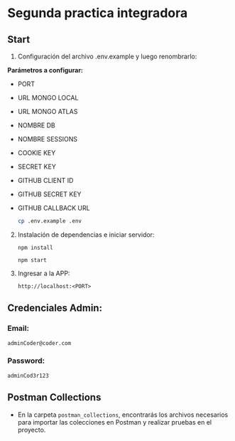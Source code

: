# Segunda practica integradora

## Start

1. Configuración del archivo .env.example y luego renombrarlo:

**Parámetros a configurar:** 

- PORT
- URL MONGO LOCAL
- URL MONGO ATLAS
- NOMBRE DB
- NOMBRE SESSIONS
- COOKIE KEY
- SECRET KEY
- GITHUB CLIENT ID
- GITHUB SECRET KEY
- GITHUB CALLBACK URL

   ```bash
   cp .env.example .env
   ```

2. Instalación de dependencias e iniciar servidor:
    ```shell
    npm install
    ```

    ```shell
    npm start
    ```
3. Ingresar a la APP:

    ```
    http://localhost:<PORT>
    ```
## Credenciales Admin:

### Email:

```
adminCoder@coder.com
```

### Password:

```
adminCod3r123
```

## Postman Collections

- En la carpeta `postman_collections`, encontrarás los archivos necesarios para importar las colecciones en Postman y realizar pruebas en el proyecto.